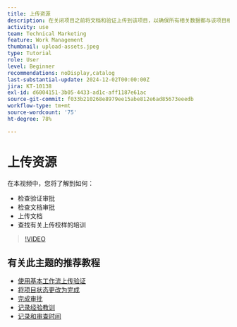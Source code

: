 ```yaml
---
title: 上传资源
description: 在关闭项目之前将文档和验证上传到该项目，以确保所有相关数据都与该项目相关联。
activity: use
team: Technical Marketing
feature: Work Management
thumbnail: upload-assets.jpeg
type: Tutorial
role: User
level: Beginner
recommendations: noDisplay,catalog
last-substantial-update: 2024-12-02T00:00:00Z
jira: KT-10138
exl-id: d6004151-3b05-4433-ad1c-aff1187e61ac
source-git-commit: f033b210268e8979ee15abe812e6ad85673eeedb
workflow-type: tm+mt
source-wordcount: '75'
ht-degree: 78%

---
```


# 上传资源

在本视频中，您将了解到如何：

* 检查验证审批
* 检查文档审批
* 上传文档
* 查找有关上传校样的培训

>[!VIDEO](https://video.tv.adobe.com/v/3440370/?quality=12&learn=on&enablevpops)

## 有关此主题的推荐教程

* [使用基本工作流上传验证](/help/workfront-proof/upload-proofs/upload-a-proof-with-a-basic-workflow.md)
* [将项目状态更改为完成](/help/manage-work/projects/change-the-project-status.md)
* [完成审批](/help/manage-work/close-a-project/complete-approvals.md)
* [记录经验教训](/help/manage-work/close-a-project/lessons-learned-from-closing-a-project.md)
* [记录和审查时间](/help/manage-work/close-a-project/log-and-review-hours.md)
